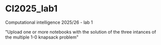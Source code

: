# CI2025_lab1
Computational intelligence 2025/26 - lab 1

"Upload one or more notebooks with the solution of the three intances of the multiple 1-0 knapsack problem"
